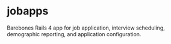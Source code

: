 # jobapps
Barebones Rails 4 app for job application, interview scheduling, demographic reporting, and application configuration.
